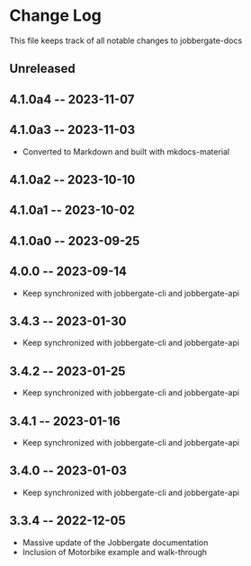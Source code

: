 # Change Log

This file keeps track of all notable changes to jobbergate-docs


## Unreleased


## 4.1.0a4 -- 2023-11-07
## 4.1.0a3 -- 2023-11-03
- Converted to Markdown and built with mkdocs-material

## 4.1.0a2 -- 2023-10-10

## 4.1.0a1 -- 2023-10-02


## 4.1.0a0 -- 2023-09-25


## 4.0.0 -- 2023-09-14
- Keep synchronized with jobbergate-cli and jobbergate-api


## 3.4.3 -- 2023-01-30
- Keep synchronized with jobbergate-cli and jobbergate-api


## 3.4.2 -- 2023-01-25
- Keep synchronized with jobbergate-cli and jobbergate-api


## 3.4.1 -- 2023-01-16
- Keep synchronized with jobbergate-cli and jobbergate-api


## 3.4.0 -- 2023-01-03
- Keep synchronized with jobbergate-cli and jobbergate-api

## 3.3.4 -- 2022-12-05
- Massive update of the Jobbergate documentation
- Inclusion of Motorbike example and walk-through

